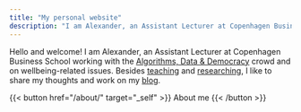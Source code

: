 ```yaml
---
title: "My personal website"
description: "I am Alexander, an Assistant Lecturer at Copenhagen Business School working with professionals, algorithmic work and wellbeing-related issues"
---
```


Hello and welcome! I am Alexander, an Assistant Lecturer at Copenhagen Business School working with the [Algorithms, Data & Democracy](https://algoritmer.org/) crowd and on wellbeing-related issues. Besides [teaching](/teaching/) and [researching](/research/), I like to share my thoughts and work on my [blog](/blog/). 


{{< button href="/about/" target="_self" >}} About me {{< /button >}}


